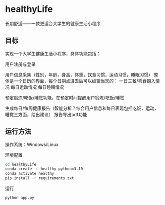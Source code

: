 # healthyLife

长期舒适——一款更适合大学生的健康生活小程序

## 目标

实现一个大学生健康生活小程序，具体功能包括：

用户注册与登录

用户信息采集（性别，年龄，身高，体重，饮食习惯，运动习惯，睡眠习惯）
整体是一个日历的界面，每个日期点进去后可以编辑当天的：
一日三餐/零食摄入情况
每日运动情况
每日睡眠情况

预定锻炼/吃饭/睡觉功能，在预定时间提醒用户锻炼/吃饭/睡觉

生成每日/每周健康报告（智能分析？综合用户信息和每日表现包括吃饭，运动，睡觉三方面，给出建议）
报告导出pdf功能


## 运行方法

操作系统：Windows/Linux

环境配置

```bash
cd healthyLife
conda create -n healthy python=3.10
conda activate healthy
pip install -r requirements.txt
```

运行

```bash
python app.py
```